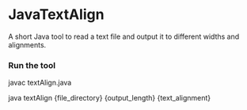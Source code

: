 # JavaTextAlign

A short Java tool to read a text file and output it to different widths and alignments.

### Run the tool

javac textAlign.java

java textAlign {file_directory} {output_length} {text_alignment}

